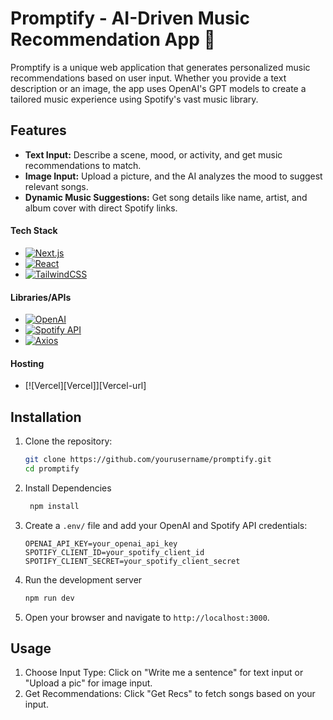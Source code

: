 <!-- This is a [Next.js](https://nextjs.org/) project bootstrapped with [`create-next-app`](https://github.com/vercel/next.js/tree/canary/packages/create-next-app).

## Getting Started

First, run the development server:

```bash
npm run dev
# or
yarn dev
# or
pnpm dev
# or
bun dev
```

Open [http://localhost:3000](http://localhost:3000) with your browser to see the result.

You can start editing the page by modifying `app/page.js`. The page auto-updates as you edit the file.

This project uses [`next/font`](https://nextjs.org/docs/basic-features/font-optimization) to automatically optimize and load Inter, a custom Google Font.

## Learn More

To learn more about Next.js, take a look at the following resources:

- [Next.js Documentation](https://nextjs.org/docs) - learn about Next.js features and API.
- [Learn Next.js](https://nextjs.org/learn) - an interactive Next.js tutorial.

You can check out [the Next.js GitHub repository](https://github.com/vercel/next.js/) - your feedback and contributions are welcome!

## Deploy on Vercel

The easiest way to deploy your Next.js app is to use the [Vercel Platform](https://vercel.com/new?utm_medium=default-template&filter=next.js&utm_source=create-next-app&utm_campaign=create-next-app-readme) from the creators of Next.js.

Check out our [Next.js deployment documentation](https://nextjs.org/docs/deployment) for more details. -->
# Promptify - AI-Driven Music Recommendation App 🎵

Promptify is a unique web application that generates personalized music recommendations based on user input. Whether you provide a text description or an image, the app uses OpenAI's GPT models to create a tailored music experience using Spotify's vast music library.

## Features

- **Text Input:** Describe a scene, mood, or activity, and get music recommendations to match.
- **Image Input:** Upload a picture, and the AI analyzes the mood to suggest relevant songs.
- **Dynamic Music Suggestions:** Get song details like name, artist, and album cover with direct Spotify links.

#### Tech Stack
- [![Next.js][Next.js]][Next-url]
- [![React][React.js]][React-url]
- [![TailwindCSS][TailwindCSS]][TailwindCSS-url]

#### Libraries/APIs
- [![OpenAI][OpenAI]][OpenAI-url]
- [![Spotify API][SpotifyAPI]][SpotifyAPI-url]
- [![Axios][Axios]][Axios-url]

#### Hosting
- [![Vercel][Vercel]][Vercel-url]

[Next.js]: https://img.shields.io/badge/Next.js-000000?style=for-the-badge&logo=nextdotjs&logoColor=white
[Next-url]: https://nextjs.org/
[React.js]: https://img.shields.io/badge/React-20232A?style=for-the-badge&logo=react&logoColor=61DAFB
[React-url]: https://reactjs.org/
[TailwindCSS]: https://img.shields.io/badge/Tailwind_CSS-38B2AC?style=for-the-badge&logo=tailwind-css&logoColor=white
[TailwindCSS-url]: https://tailwindcss.com/
[OpenAI]: https://img.shields.io/badge/OpenAI-412991?style=for-the-badge&logo=openai&logoColor=white
[OpenAI-url]: https://openai.com/
[SpotifyAPI]: https://img.shields.io/badge/Spotify_API-1DB954?style=for-the-badge&logo=spotify&logoColor=white
[SpotifyAPI-url]: https://developer.spotify.com/
[Axios]: https://img.shields.io/badge/Axios-5A29E4?style=for-the-badge&logo=axios&logoColor=white
[Axios-url]: https://axios-http.com/
  
## Installation

1. Clone the repository:
   ```bash
   git clone https://github.com/yourusername/promptify.git
   cd promptify

2. Install Dependencies
   ```bash
    npm install

3. Create a `.env/` file and add your OpenAI and Spotify API credentials:
    ```env
    OPENAI_API_KEY=your_openai_api_key
    SPOTIFY_CLIENT_ID=your_spotify_client_id
    SPOTIFY_CLIENT_SECRET=your_spotify_client_secret

4. Run the development server
    ```bash
    npm run dev

5. Open your browser and navigate to `http://localhost:3000`.

## Usage
1. Choose Input Type: Click on "Write me a sentence" for text input or "Upload a pic" for image input.
3. Get Recommendations: Click "Get Recs" to fetch songs based on your input.